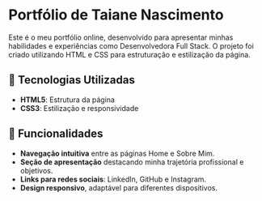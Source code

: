 # Portfólio de Taiane Nascimento

Este é o meu portfólio online, desenvolvido para apresentar minhas habilidades e experiências como Desenvolvedora Full Stack. O projeto foi criado utilizando HTML e CSS para estruturação e estilização da página.

## 🚀 Tecnologias Utilizadas

- **HTML5**: Estrutura da página  
- **CSS3**: Estilização e responsividade  

## 📌 Funcionalidades

- **Navegação intuitiva** entre as páginas Home e Sobre Mim.  
- **Seção de apresentação** destacando minha trajetória profissional e objetivos.  
- **Links para redes sociais**: LinkedIn, GitHub e Instagram.  
- **Design responsivo**, adaptável para diferentes dispositivos.  

